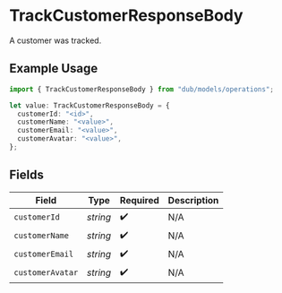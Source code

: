 # TrackCustomerResponseBody

A customer was tracked.

## Example Usage

```typescript
import { TrackCustomerResponseBody } from "dub/models/operations";

let value: TrackCustomerResponseBody = {
  customerId: "<id>",
  customerName: "<value>",
  customerEmail: "<value>",
  customerAvatar: "<value>",
};
```

## Fields

| Field              | Type               | Required           | Description        |
| ------------------ | ------------------ | ------------------ | ------------------ |
| `customerId`       | *string*           | :heavy_check_mark: | N/A                |
| `customerName`     | *string*           | :heavy_check_mark: | N/A                |
| `customerEmail`    | *string*           | :heavy_check_mark: | N/A                |
| `customerAvatar`   | *string*           | :heavy_check_mark: | N/A                |